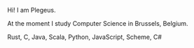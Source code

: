 
Hi!
I am Plegeus.

At the moment I study Computer Science in Brussels, Belgium.

Rust, C, Java, Scala, Python, JavaScript, Scheme, C#
